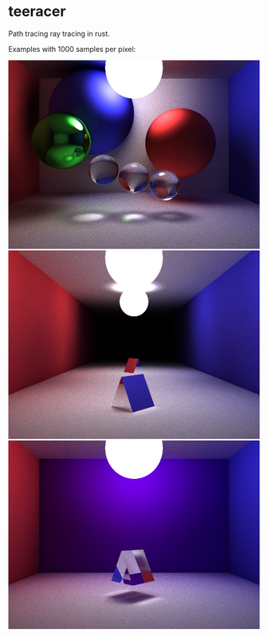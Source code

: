 # teeracer

Path tracing ray tracing in rust.

Examples with 1000 samples per pixel:

![spheres.png](spheres.png)
![mirror-prism.png](mirror-prism.png)
![glass-prism.png](glass-prism.png)
